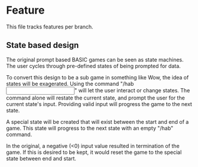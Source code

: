 # Feature

This file tracks features per branch.

## State based design

The original prompt based BASIC games can be seen as state machines.
The user cycles through pre-defined states of being prompted for data.

To convert this design to be a sub game in something like Wow, the idea of states will be exagerated.
Using the command "/hab <input>" will let the user interact or change states.
The command alone will restate the current state, and prompt the user for the current state's input.
Providing valid input will progress the game to the next state.

A special state will be created that will exist between the start and end of a game.
This state will progress to the next state with an empty "/hab" command.

In the original, a negative (<0) input value resulted in termination of the game.
If this is desired to be kept, it would reset the game to the special state between end and start.

